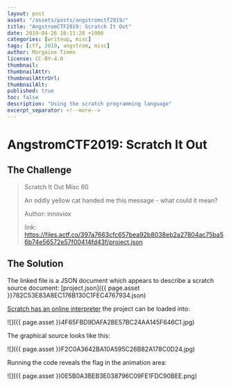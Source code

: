 ```yaml
---
layout: post
asset: "/assets/posts/angstromctf2019/"
title: "AngstromCTF2019: Scratch It Out"
date: 2019-04-26 16:11:28 +1000
categories: [writeup, misc]
tags: [ctf, 2019, angstrom, misc]
author: Morgaine Timms
license: CC-BY-4.0
thumbnail: 
thumbnailAttr: 
thumbnailAttrUrl: 
thumbnailAlt: 
published: true
toc: false
description: "Using the scratch programming language"
excerpt_separator: <!--more-->
---
```


AngstromCTF2019: Scratch It Out
================================

The Challenge
-------------

> Scratch It Out
> Misc
> 60
>
> An oddly yellow cat handed me this message - what could it mean?
>
> Author: innoviox
>
> link: https://files.actf.co/397a7663cfc657bea92b8038eb2a27804ac75ba56b74e56572e57f00414fd43f/project.json

<!--more-->

The Solution
------------

The linked file is a JSON document which appears to describe a scratch source document: [project.json]({{ page.asset }}782C53E83A8EC176B130C1FEC4767934.json)

[Scratch has an online interpreter](https://scratch.mit.edu/projects/editor/?tutorial=getStarted) the project can be loaded into:

![]({{ page.asset }}4F65FBD9DAFA2BE57BC24AA145F646C1.jpg)

The graphical source looks like this:

![]({{ page.asset }}F2C0A3642BA10A595C26B82A178C0D24.jpg)

Running the code reveals the flag in the animation area:

![]({{ page.asset }}0E5B0A3BEB3E038796C09FE1FDC90BEE.png)